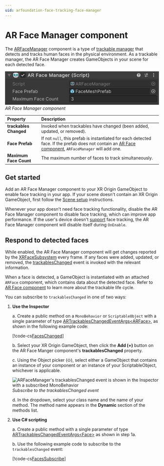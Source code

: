 ```yaml
---
uid: arfoundation-face-tracking-face-manager
---
```

# AR Face Manager component

The [ARFaceManager](xref:UnityEngine.XR.ARFoundation.ARFaceManager) component is a type of [trackable manager](xref:arfoundation-managers#trackables-and-trackable-managers) that detects and tracks human faces in the physical environment. As a trackable manager, the AR Face Manager creates GameObjects in your scene for each detected face.

![AR Face Manager component](../../images/ar-face-manager.png)<br/>*AR Face Manager component*

| Property               | Description |
| :--------------------- | :---------- |
| **trackables Changed** | Invoked when trackables have changed (been added, updated, or removed). |
| **Face Prefab**        | If not `null`, this prefab is instantiated for each detected face. If the prefab does not contain an [AR Face component](xref:arfoundation-face-tracking-arface), `ARFaceManager` will add one. |
| **Maximum Face Count** | The maximum number of faces to track simultaneously. |

## Get started

Add an AR Face Manager component to your XR Origin GameObject to enable face tracking in your app. If your scene doesn't contain an XR Origin GameObject, first follow the [Scene setup](xref:arfoundation-scene-setup) instructions.

Whenever your app doesn't need face tracking functionality, disable the AR Face Manager component to disable face tracking, which can improve app performance. If the user's device doesn't [support](xref:arfoundation-face-tracking-platform-support) face tracking, the AR Face Manager component will disable itself during `OnEnable`.

## Respond to detected faces

While enabled, the AR Face Manager component will get changes reported by the [XRFaceSubsystem](xref:UnityEngine.XR.ARSubsystems.XRFaceSubsystem) every frame. If any faces were added, updated, or removed, the [trackablesChanged](xref:UnityEngine.XR.ARFoundation.ARTrackableManager`5.trackablesChanged) event is invoked with the relevant information.

When a face is detected, a GameObject is instantiated with an attached `ARFace` component, which contains data about the detected face. Refer to [AR Face component](xref:arfoundation-face-tracking-arface) to learn more about the trackable life cycle.

You can subscribe to `trackablesChanged` in one of two ways:

1. **Use the Inspector**

    a. Create a public method on a `MonoBehavior` or `ScriptableObject` with a single parameter of type [ARTrackablesChangedEventArgs\<ARFace\>](xref:UnityEngine.XR.ARFoundation.ARTrackablesChangedEventArgs`1), as shown in the following example code:

    [!code-cs[FacesChanged](../../../Tests/CodeSamples/ARTrackableManagerSamples.cs#FacesChanged)]

    b. Select your XR Origin GameObject, then click the **Add (+)** button on the AR Face Manger component's **trackablesChanged** property.

    c. Using the Object picker (⊙), select either a GameObject that contains an instance of your component or an instance of your ScriptableObject, whichever is applicable.

    ![ARFaceManager's trackablesChanged event is shown in the Inspector with a subscribed MonoBehavior](../../images/ar-trackable-manager-trackables-changed.png)<br/>*Subscribe to the trackablesChanged event*

    d. In the dropdown, select your class name and the name of your method. The method name appears in the **Dynamic** section of the methods list.

2. **Use C# scripting**

    a. Create a public method with a single parameter of type [ARTrackablesChangedEventArgs\<Face\>](xref:UnityEngine.XR.ARFoundation.ARTrackablesChangedEventArgs`1) as shown in step 1a.

    b. Use the following example code to subscribe to the `trackablesChanged` event:

    [!code-cs[FacesSubscribe](../../../Tests/CodeSamples/ARTrackableManagerSamples.cs#FaceSubscribe)]

